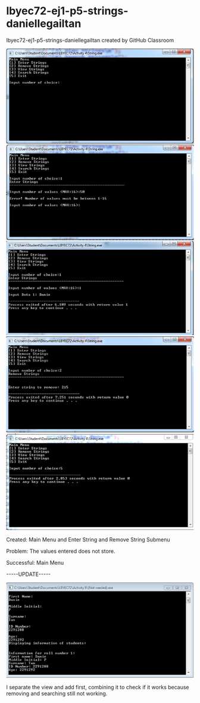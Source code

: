 # lbyec72-ej1-p5-strings-daniellegailtan
lbyec72-ej1-p5-strings-daniellegailtan created by GitHub Classroom

![](1.PNG)
![](2.PNG)
![](3.PNG)
![](4.PNG)
![](5.PNG)

Created: Main Menu and Enter String and Remove String Submenu

Problem: The values entered does not store. 

Successful: Main Menu

-----UPDATE-----

![](Capture.PNG)

I separate the view and add first, combining it to check if it works because removing and searching still not working.
